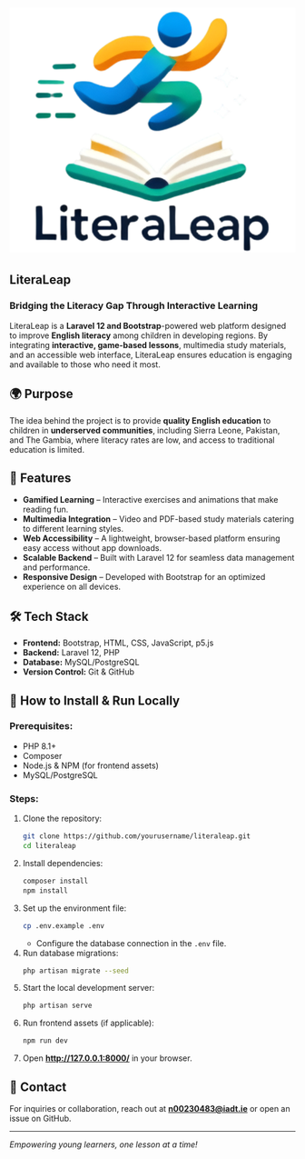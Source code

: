 # ![LiteraLeap Logo](literaleap/public/images/LL_Logo_Plain.png)

## LiteraLeap

### Bridging the Literacy Gap Through Interactive Learning

LiteraLeap is a **Laravel 12 and Bootstrap**-powered web platform designed to improve **English literacy** among children in developing regions. By integrating **interactive, game-based lessons**, multimedia study materials, and an accessible web interface, LiteraLeap ensures education is engaging and available to those who need it most.

## 🌍 Purpose

The idea behind the project is to provide **quality English education** to children in **underserved communities**, including Sierra Leone, Pakistan, and The Gambia, where literacy rates are low, and access to traditional education is limited.

## 🚀 Features

- **Gamified Learning** – Interactive exercises and animations that make reading fun.
- **Multimedia Integration** – Video and PDF-based study materials catering to different learning styles.
- **Web Accessibility** – A lightweight, browser-based platform ensuring easy access without app downloads.
- **Scalable Backend** – Built with Laravel 12 for seamless data management and performance.
- **Responsive Design** – Developed with Bootstrap for an optimized experience on all devices.

## 🛠️ Tech Stack

- **Frontend:** Bootstrap, HTML, CSS, JavaScript, p5.js
- **Backend:** Laravel 12, PHP
- **Database:** MySQL/PostgreSQL
- **Version Control:** Git & GitHub

## 🎯 How to Install & Run Locally

### Prerequisites:

- PHP 8.1+
- Composer
- Node.js & NPM (for frontend assets)
- MySQL/PostgreSQL

### Steps:

1. Clone the repository:
   ```sh
   git clone https://github.com/yourusername/literaleap.git
   cd literaleap
   ```
2. Install dependencies:
   ```sh
   composer install
   npm install
   ```
3. Set up the environment file:
   ```sh
   cp .env.example .env
   ```
   - Configure the database connection in the `.env` file.
4. Run database migrations:
   ```sh
   php artisan migrate --seed
   ```
5. Start the local development server:
   ```sh
   php artisan serve
   ```
6. Run frontend assets (if applicable):
   ```sh
   npm run dev
   ```
7. Open **http://127.0.0.1:8000/** in your browser.

## 📧 Contact

For inquiries or collaboration, reach out at **n00230483@iadt.ie** or open an issue on GitHub.

---

_Empowering young learners, one lesson at a time!_
